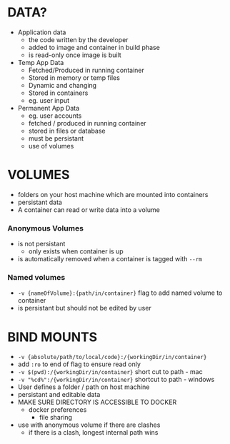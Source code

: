 # DATA?
- Application data
	- the code written by the developer
	- added to image and container in build phase
	- is read-only once image is built
- Temp App Data
	- Fetched/Produced in running container
	- Stored in memory or temp files
	- Dynamic and changing
	- Stored in containers
	- eg. user input
- Permanent App Data
	- eg. user accounts
	- fetched / produced in running container
	- stored in files or database
	- must be persistant
	- use of volumes

# VOLUMES
- folders on your host machine which are mounted into containers
- persistant data
- A container can read or write data into a volume

### Anonymous Volumes
- is not persistant
	- only exists when container is up
- is automatically removed when a container is tagged with  `--rm`

### Named volumes
- `-v {nameOfVolume}:{path/in/container}` flag to add named volume to container
- is persistant but should not be edited by user

# BIND MOUNTS
- `-v {absolute/path/to/local/code}:/{workingDir/in/container}`
- add `:ro` to end of flag to ensure read only
- `-v $(pwd):/{workingDir/in/container}` short cut to path - mac
- `-v "%cd%":/{workingDir/in/container}` shortcut to path - windows
- User defines a folder / path on host machine
- persistant and editable data
- MAKE SURE DIRECTORY IS ACCESSIBLE TO DOCKER
	- docker preferences
		- file sharing
- use with anonymous volume if there are clashes
	- if there is a clash, longest internal path wins
